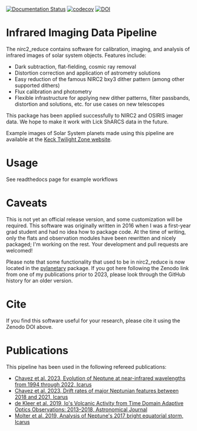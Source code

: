 [![Documentation Status](https://readthedocs.org/projects/nirc2-reduce/badge/?version=latest)](https://nirc2-reduce.readthedocs.io/en/latest/?badge=latest)
[![codecov](https://codecov.io/gh/emolter/nirc2_reduce/branch/master/graph/badge.svg?token=9N09Z533CP)](https://codecov.io/gh/emolter/nirc2_reduce)
[![DOI](https://zenodo.org/badge/DOI/10.5281/zenodo.6584662.svg)](https://doi.org/10.5281/zenodo.6584662)


# Infrared Imaging Data Pipeline
The nirc2\_reduce contains software for calibration, imaging, and analysis of infrared images of solar system objects.  Features include:
- Dark subtraction, flat-fielding, cosmic ray removal
- Distortion correction and application of astrometry solutions
- Easy reduction of the famous NIRC2 bxy3 dither pattern (among other supported dithers)
- Flux calibration and photometry
- Flexible infrastructure for applying new dither patterns, filter passbands, distortion and  solutions, etc. for use cases on new telescopes

This package has been applied successfully to NIRC2 and OSIRIS imager data. We hope to make it work with Lick ShARCS data in the future.

Example images of Solar System planets made using this pipeline are available at the [Keck Twilight Zone website](https://www2.keck.hawaii.edu/inst/tda/TwilightZone.html#). 

# Usage
See readthedocs page for example workflows

# Caveats
This is not yet an official release version, and some customization will be required. This software was originally written in 2016 when I was a first-year grad student and had no idea how to package code. At the time of writing, only the flats and observation modules have been rewritten and nicely packaged; I'm working on the rest. Your development and pull requests are welcomed!

Please note that some functionality that used to be in nirc2\_reduce is now located in the [pylanetary](https://github.com/emolter/pylanetary) package. If you got here following the Zenodo link from one of my publications prior to 2023, please look through the GitHub history for an older version.

# Cite
If you find this software useful for your research, please cite it using the Zenodo DOI above.

# Publications
This pipeline has been used in the following refereed publications:
- [Chavez et al. 2023, Evolution of Neptune at near-infrared wavelengths from 1994 through 2022, Icarus](https://doi.org/10.1016/j.icarus.2023.115667)
- [Chavez et al. 2023, Drift rates of major Neptunian features between 2018 and 2021, Icarus](https://doi.org/10.1016/j.icarus.2023.115604)
- [de Kleer et al. 2019, Io's Volcanic Activity from Time Domain Adaptive Optics Observations: 2013–2018, Astronomical Journal](https://doi.org/10.3847/1538-3881/ab2380)
- [Molter et al. 2019, Analysis of Neptune's 2017 bright equatorial storm, Icarus](https://doi.org/10.1016/j.icarus.2018.11.018)
